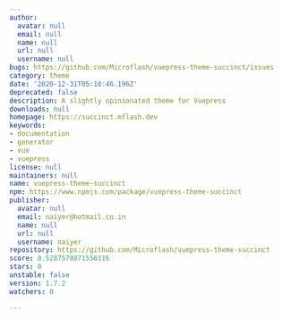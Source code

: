 ```yaml
---
author:
  avatar: null
  email: null
  name: null
  url: null
  username: null
bugs: https://github.com/Microflash/vuepress-theme-succinct/issues
category: theme
date: '2020-12-31T05:18:46.196Z'
deprecated: false
description: A slightly opinionated theme for Vuepress
downloads: null
homepage: https://succinct.mflash.dev
keywords:
- documentation
- generator
- vue
- vuepress
license: null
maintainers: null
name: vuepress-theme-succinct
npm: https://www.npmjs.com/package/vuepress-theme-succinct
publisher:
  avatar: null
  email: naiyer@hotmail.co.in
  name: null
  url: null
  username: naiyer
repository: https://github.com/Microflash/vuepress-theme-succinct
score: 0.5287578071556316
stars: 0
unstable: false
version: 1.7.2
watchers: 0

---
```



